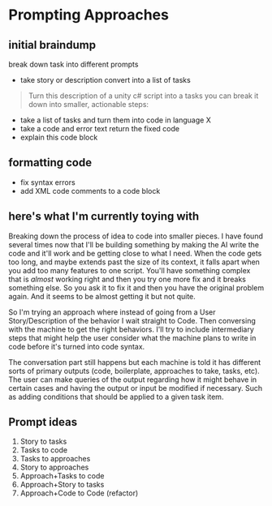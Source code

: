 # Prompting Approaches

## initial braindump
break down task into different prompts
- take story or description convert into a list of tasks
> Turn this description of a unity c# script into a tasks you can break it down into smaller, actionable steps:  
- take a list of tasks and turn them into code in language X
- take a code and error text return the fixed code
- explain this code block

## formatting code
- fix syntax errors
- add XML code comments to a code block

## here's what I'm currently toying with

Breaking down the process of idea to code into smaller pieces. I have found several times now that I'll be building something by making the AI write the code and it'll work and be getting close to what I need. When the code gets too long, and maybe extends past the size of its context, it falls apart when you add too many features to one script. You'll have something complex that is *almost* working right and then you try one more fix and it breaks something else. So you ask it to fix it and then you have the original problem again. And it seems to be almost getting it but not quite. 

So I'm trying an approach where instead of going from a User Story/Description of the behavior I wait straight to Code. Then conversing with the machine to get the right behaviors. I'll try to include intermediary steps that might help the user consider what the machine plans to write in code before it's turned into code syntax. 

The conversation part still happens but each machine is told it has different sorts of primary outputs (code, boilerplate, approaches to take, tasks, etc). The user can make queries of the output regarding how it might behave in certain cases and having the output or input be modified if necessary. Such as adding conditions that should be applied to a given task item.

## Prompt ideas
1. Story to tasks
2. Tasks to code
3. Tasks to approaches
4. Story to approaches
5. Approach+Tasks to code
6. Approach+Story to tasks
7. Approach+Code to Code (refactor)
